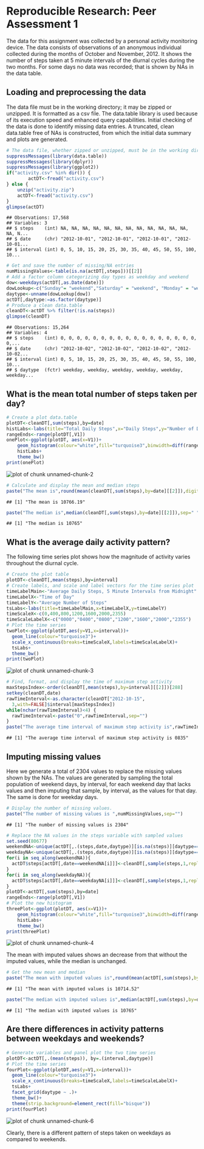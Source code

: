 
# Reproducible Research: Peer Assessment 1
The data for this assignment was collected by a personal activity monitoring device.  The data consists of observations of an anonymous individual collected during the
months of October and November, 2012.  It shows the number of steps taken at 5 minute intervals of the diurnal cycles during the two months.  For some days no data was recorded; that is shown by NAs in the data table.  

## Loading and preprocessing the data  
The data file must be in the working directory; it may be zipped or unzipped. It is formatted as a csv file. The data.table library is used because of its execution speed and enhanced query capabilities.  Initial checking of the data is done to identify missing data entries.  A truncated, clean data.table free of NAs is constructed, from
which the initial data summary and plots are generated.

```r
# The data file, whether zipped or unzipped, must be in the working directory.
suppressMessages(library(data.table))
suppressMessages(library(dplyr))
suppressMessages(library(ggplot2))
if("activity.csv" %in% dir()) {
        actDT<-fread("activity.csv")	
} else {
	unzip("activity.zip")
	actDT<-fread("activity.csv")			
}  
glimpse(actDT)
```

```
## Observations: 17,568
## Variables: 3
## $ steps    (int) NA, NA, NA, NA, NA, NA, NA, NA, NA, NA, NA, NA, NA, N...
## $ date     (chr) "2012-10-01", "2012-10-01", "2012-10-01", "2012-10-01...
## $ interval (int) 0, 5, 10, 15, 20, 25, 30, 35, 40, 45, 50, 55, 100, 10...
```

```r
# Get and save the number of missing/NA entries
numMissingValues<-table(is.na(actDT[,steps]))[[2]]
# Add a factor column categorizing day types as weekday and weekend
dow<-weekdays(actDT[,as.Date(date)])
dowLookup<-c("Sunday"= "weekend","Saturday" = "weekend", "Monday" = "weekday", "Tuesday" = "weekday", "Wednesday" = "weekday", "Thursday" = "weekday", "Friday" = "weekday")
daytype<-unname(dowLookup[dow])
actDT[,daytype:=as.factor(daytype)]
# Produce a clean data.table
cleanDT<-actDT %>% filter(!is.na(steps))
glimpse(cleanDT)
```

```
## Observations: 15,264
## Variables: 4
## $ steps    (int) 0, 0, 0, 0, 0, 0, 0, 0, 0, 0, 0, 0, 0, 0, 0, 0, 0, 0,...
## $ date     (chr) "2012-10-02", "2012-10-02", "2012-10-02", "2012-10-02...
## $ interval (int) 0, 5, 10, 15, 20, 25, 30, 35, 40, 45, 50, 55, 100, 10...
## $ daytype  (fctr) weekday, weekday, weekday, weekday, weekday, weekday...
```

## What is the mean total number of steps taken per day?


```r
# Create a plot data.table
plotDT<-cleanDT[,sum(steps),by=date]
histLabs<-labs(title="Total Daily Steps",x="Daily Steps",y="Number of Days")
rangeEnds<-range(plotDT[,V1])
onePlot<-ggplot(plotDT, aes(x=V1))+
	geom_histogram(colour="white",fill="turquoise3",binwidth=diff(rangeEnds)/11)+
	histLabs+
	theme_bw()
print(onePlot)
```

![plot of chunk unnamed-chunk-2](figure/unnamed-chunk-2-1.png) 

```r
# Calculate and display the mean and median steps
paste("The mean is",round(mean(cleanDT[,sum(steps),by=date][[2]]),digits=2),sep=" ")
```

```
## [1] "The mean is 10766.19"
```

```r
paste("The median is",median(cleanDT[,sum(steps),by=date][[2]]),sep=" ")
```

```
## [1] "The median is 10765"
```

## What is the average daily activity pattern?
The following time series plot shows how the magnitude of activity varies throughout the diurnal cycle.

```r
# Create the plot table
plotDT<-cleanDT[,mean(steps),by=interval]
# Create labels, and scale and label vectors for the time series plot
timeLabelMain<-"Average Daily Steps, 5 Minute Intervals from Midnight"
timeLabelX<-"Time of Day"
timeLabelY<-"Average Number of Steps"
tsLabs<-labs(title=timeLabelMain,x=timeLabelX,y=timeLabelY)
timeScaleX<-c(0,400,800,1200,1600,2000,2355)
timeScaleLabelX<-c("0000","0400","0800","1200","1600","2000","2355")
# Plot the time series
twoPlot<-ggplot(plotDT,aes(y=V1,x=interval))+
  geom_line(colour="turquoise3")+
  scale_x_continuous(breaks=timeScaleX,labels=timeScaleLabelX)+
  tsLabs+
  theme_bw()
print(twoPlot)
```

![plot of chunk unnamed-chunk-3](figure/unnamed-chunk-3-1.png) 

```r
# Find, format, and display the time of maximum step activity
maxStepsIndex<-order(cleanDT[,mean(steps),by=interval][[2]])[288]
setkey(cleanDT,date)
rawTimeInterval<-as.character(cleanDT["2012-10-15",
  3,with=FALSE]$interval[maxStepsIndex])
while(nchar(rawTimeInterval)<4) {
  rawTimeInterval<-paste("0",rawTimeInterval,sep="")
}		
paste("The average time interval of maximum step activity is",rawTimeInterval,sep=" ")
```

```
## [1] "The average time interval of maximum step activity is 0835"
```


## Imputing missing values  
Here we generate a total of 2304 values to replace the missing values shown by the NAs.  The values are generated by sampling the total population of weekend days, by interval, for each weekend day that lacks values and then imputing that sample, by interval, as the values for that day.  The same is done for weekday days. 

```r
# Display the number of missing values.
paste("The number of missing values is ",numMissingValues,sep="")
```

```
## [1] "The number of missing values is 2304"
```

```r
# Replace the NA values in the steps variable with sampled values
set.seed(80677)
weekendNA<-unique(actDT[,.(steps,date,daytype)][is.na(steps)][daytype=="weekend"][[2]])
weekdayNA<-unique(actDT[,.(steps,date,daytype)][is.na(steps)][daytype=="weekday"][[2]])
for(i in seq_along(weekendNA)){
  actDT$steps[actDT[,date==weekendNA[i]]]<-cleanDT[,sample(steps,1,replace=TRUE),by=.(interval,daytype)][daytype=="weekend"][[3]]  
}
for(i in seq_along(weekdayNA)){
  actDT$steps[actDT[,date==weekdayNA[i]]]<-cleanDT[,sample(steps,1,replace=TRUE),by=.(interval,daytype)][daytype=="weekday"][[3]]  
}
plotDT<-actDT[,sum(steps),by=date]
rangeEnds<-range(plotDT[,V1])
# Plot the new histogram	
threePlot<-ggplot(plotDT, aes(x=V1))+
	geom_histogram(colour="white",fill="turquoise3",binwidth=diff(rangeEnds)/11)+
	histLabs+
	theme_bw()
print(threePlot)
```

![plot of chunk unnamed-chunk-4](figure/unnamed-chunk-4-1.png) 

The mean with imputed values shows an decrease from that without the imputed values, while the median is unchanged.


```r
# Get the new mean and median        
paste("The mean with imputed values is",round(mean(actDT[,sum(steps),by=date][[2]]),digits=2),sep=" ")
```

```
## [1] "The mean with imputed values is 10714.52"
```

```r
paste("The median with imputed values is",median(actDT[,sum(steps),by=date][[2]]),sep=" ")
```

```
## [1] "The median with imputed values is 10765"
```

## Are there differences in activity patterns between weekdays and weekends?


```r
# Generate variables and panel plot the two time series
plotDT<-actDT[,.(mean(steps)), by=.(interval,daytype)]
# Plot the time series
fourPlot<-ggplot(plotDT,aes(y=V1,x=interval))+
  geom_line(colour="turquoise3")+
  scale_x_continuous(breaks=timeScaleX,labels=timeScaleLabelX)+
  tsLabs+
  facet_grid(daytype ~ .)+
  theme_bw()+
  theme(strip.background=element_rect(fill="bisque"))
print(fourPlot)
```

![plot of chunk unnamed-chunk-6](figure/unnamed-chunk-6-1.png) 

Clearly, there is a different pattern of steps taken on weekdays as compared to weekends.






